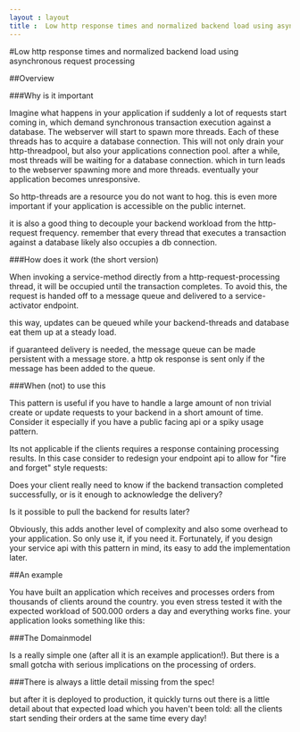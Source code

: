 ```yaml
---
layout : layout
title :  Low http response times and normalized backend load using asynchronous request processing
---
```


#Low http response times and normalized backend load using asynchronous request processing

##Overview

###Why is it important

Imagine what happens in your application if suddenly a lot of requests start coming in, which demand synchronous transaction execution against a database. The webserver will start to spawn more threads. Each of these threads has to acquire a database connection. This will not only drain your http-threadpool, but also your applications connection pool. after a while, most threads will be waiting for a database connection. which in turn leads to the webserver spawning more and more threads. eventually your application becomes unresponsive. 

So http-threads are a resource you do not want to hog. this is even more important if your application is accessible on the public internet.  

it is also a good thing to decouple your backend workload from the http-request frequency. remember that every thread that executes a transaction against a database likely also occupies a db connection. 


###How does it work (the short version)

When invoking a service-method directly from a http-request-processing thread, it will be occupied until the transaction completes. To avoid this, the request is handed off to a message queue and delivered to a service-activator endpoint. 

this way, updates can be queued while your backend-threads and database eat them up at a steady load.

if guaranteed delivery is needed, the message queue can be made persistent with a message store. a http ok response is sent only if the message has been added to the queue. 



###When (not) to use this

This pattern is useful if you have to handle a large amount of non trivial create or update requests to your backend in a short amount of time. Consider it especially if you have a public facing api or a spiky usage pattern.   

Its not applicable if the clients requires a response containing processing results. In this case consider to redesign your endpoint api to allow for "fire and forget" style requests: 

Does your client really need to know if the backend transaction completed successfully, or is it enough to acknowledge the delivery? 

Is it possible to pull the backend for results later?     

Obviously, this adds another level of complexity and also some overhead to your application. So only use it, if you need it. Fortunately, if you design your service api with this pattern in mind, its easy to add the implementation later.

##An example

You have built an application which receives and processes orders from thousands of clients around the country. you even stress tested it with the expected workload of 500.000 orders a day and everything works fine. your application looks something like this:


###The Domainmodel

Is a really simple one (after all it is an example application!). But there is a small gotcha with serious implications on the processing of orders.






###There is always a little detail missing from the spec!

but after it is deployed to production, it quickly turns out there is a little detail about that expected load which you haven't been told: all the clients start sending their orders at the same time every day! 





